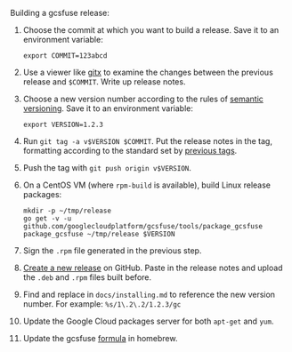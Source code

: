 Building a gcsfuse release:

1.  Choose the commit at which you want to build a release. Save it to an
    environment variable:

        export COMMIT=123abcd

2.  Use a viewer like [gitx](http://rowanj.github.io/gitx/) to examine the
    changes between the previous release and `$COMMIT`. Write up release notes.

3.  Choose a new version number according to the rules of [semantic
    versioning][semver]. Save it to an environment variable:

        export VERSION=1.2.3

4.  Run `git tag -a v$VERSION $COMMIT`. Put the release notes in the tag,
    formatting according to the standard set by [previous tags][tags].

5.  Push the tag with `git push origin v$VERSION`.

6.  On a CentOS VM (where `rpm-build` is available), build Linux release
    packages:

        mkdir -p ~/tmp/release
        go get -v -u github.com/googlecloudplatform/gcsfuse/tools/package_gcsfuse
        package_gcsfuse ~/tmp/release $VERSION

7.  Sign the `.rpm` file generated in the previous step.

8.  [Create a new release][new-release] on GitHub. Paste in the release notes
    and upload the `.deb` and `.rpm` files built before.

9.  Find and replace in `docs/installing.md` to reference the new version
    number. For example: `%s/1\.2\.2/1.2.3/gc`

10. Update the Google Cloud packages server for both `apt-get` and `yum`.

11. Update the gcsfuse [formula][] in homebrew.

[semver]: http://semver.org/
[tags]: https://github.com/GoogleCloudPlatform/gcsfuse/tags
[new-release]: https://github.com/GoogleCloudPlatform/gcsfuse/releases/new
[formula]: https://github.com/Homebrew/homebrew-fuse/blob/master/Formula/gcsfuse.rb
